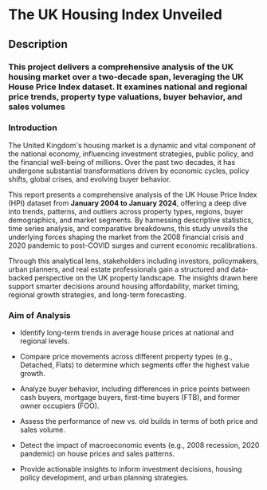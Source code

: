 # The UK Housing Index Unveiled
## Description
### This project delivers a comprehensive analysis of the UK housing market over a two-decade span, leveraging the UK House Price Index dataset. It examines national and regional price trends, property type valuations, buyer behavior, and sales volumes

### Introduction

The United Kingdom's housing market is a dynamic and vital component of the national economy, influencing investment strategies, public policy, and the financial well-being of millions. Over the past two decades, it has undergone substantial transformations driven by economic cycles, policy shifts, global crises, and evolving buyer behavior.

This report presents a comprehensive analysis of the UK House Price Index (HPI) dataset from **January 2004 to January 2024**, offering a deep dive into trends, patterns, and outliers across property types, regions, buyer demographics, and market segments. By harnessing descriptive statistics, time series analysis, and comparative breakdowns, this study unveils the underlying forces shaping the market   from the 2008 financial crisis and 2020 pandemic to post-COVID surges and current economic recalibrations.

Through this analytical lens, stakeholders   including investors, policymakers, urban planners, and real estate professionals  gain a structured and data-backed perspective on the UK property landscape. The insights drawn here support smarter decisions around housing affordability, market timing, regional growth strategies, and long-term forecasting.

### Aim of Analysis
- Identify long-term trends in average house prices at national and regional levels.

- Compare price movements across different property types (e.g., Detached, Flats) to determine which segments offer the highest value growth.

- Analyze buyer behavior, including differences in price points between cash buyers, mortgage buyers, first-time buyers (FTB), and former owner occupiers (FOO).

- Assess the performance of new vs. old builds in terms of both price and sales volume.

- Detect the impact of macroeconomic events (e.g., 2008 recession, 2020 pandemic) on house prices and sales patterns.

- Provide actionable insights to inform investment decisions, housing policy development, and urban planning strategies.
